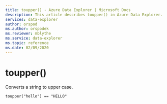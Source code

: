 ```yaml
---
title: toupper() - Azure Data Explorer | Microsoft Docs
description: This article describes toupper() in Azure Data Explorer.
services: data-explorer
author: orspod
ms.author: orspodek
ms.reviewer: mblythe
ms.service: data-explorer
ms.topic: reference
ms.date: 02/09/2020
---
```

# toupper()

Converts a string to upper case.

```
toupper("hello") == "HELLO"
```
